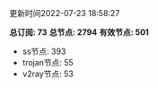 更新时间2022-07-23 18:58:27

**总订阅: 73**
**总节点: 2794**
**有效节点: 501**
- ss节点: 393
- trojan节点: 55
- v2ray节点: 53
